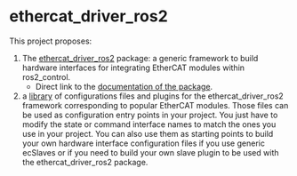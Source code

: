 # ethercat_driver_ros2

This project proposes:
1. The [ethercat_driver_ros2](https://github.com/ICube-Robotics/ethercat_driver_ros2  ) package: a generic framework to build hardware interfaces for integrating EtherCAT modules within ros2_control.
    - Direct link to the [documentation of the package](https://icube-robotics.github.io/ethercat_driver_ros2/).
3. a [library](https://github.com/ICube-Robotics/ethercat_driver_ros2_examples ) of configurations files and plugins for the ethercat_driver_ros2 framework corresponding to popular EtherCAT modules. Those files can be used as configuration entry points in your project. You just have to modify the state or command interface names to match the ones you use in your project. You can also use them as starting points to build your own hardware interface configuration files if you use generic ecSlaves or if you need to build your own slave plugin to be used with the ethercat_driver_ros2 package.